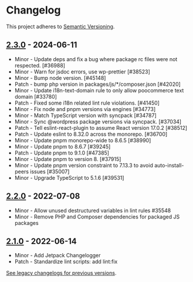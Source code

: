 # Changelog 

This project adheres to [Semantic Versioning](https://semver.org/spec/v2.0.0.html).

## [2.3.0](https://www.npmjs.com/package/@poocommerce/eslint-plugin/v/2.3.0) - 2024-06-11 

-   Minor - Update deps and fix a bug where package rc files were not respected. [#36988]
-   Minor - Warn for jsdoc errors, use wp-prettier [#38523]
-   Minor - Bump node version. [#45148]
-   Patch - bump php version in packages/js/*/composer.json [#42020]
-   Minor - Update i18n-text-domain rule to only allow poocommerce text domain [#33780]
-   Patch - Fixed some i18n related lint rule violations. [#41450]
-   Minor - Fix node and pnpm versions via engines [#34773]
-   Minor - Match TypeScript version with syncpack [#34787]
-   Minor - Sync @wordpress package versions via syncpack. [#37034]
-   Patch - Tell eslint-react-plugin to assume React version 17.0.2 [#38512]
-   Patch - Update eslint to 8.32.0 across the monorepo. [#36700]
-   Minor - Update pnpm monorepo-wide to 8.6.5 [#38990]
-   Minor - Update pnpm to 8.6.7 [#39245]
-   Patch - Update pnpm to 9.1.0 [#47385]
-   Minor - Update pnpm to version  8. [#37915]
-   Minor - Update pnpm version constraint to 7.13.3 to avoid auto-install-peers issues [#35007]
-   Minor - Upgrade TypeScript to 5.1.6 [#39531]

## [2.2.0](https://www.npmjs.com/package/@poocommerce/eslint-plugin/v/2.2.0) - 2022-07-08 

-   Minor - Allow unused destructured variables in lint rules #35548
-   Minor - Remove PHP and Composer dependencies for packaged JS packages

## [2.1.0](https://www.npmjs.com/package/@poocommerce/eslint-plugin/v/2.1.0) - 2022-06-14 

-   Minor - Add Jetpack Changelogger
-   Patch - Standardize lint scripts: add lint:fix

[See legacy changelogs for previous versions](https://github.com/poocommerce/poocommerce/blob/68581955106947918d2b17607a01bdfdf22288a9/packages/js/eslint-plugin/CHANGELOG.md).

